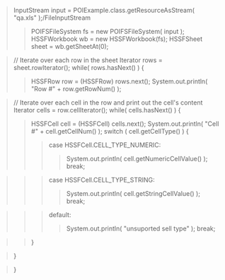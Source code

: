 > InputStream input = POIExample.class.getResourceAsStream( "qa.xls" );/FileInputStream
> > POIFSFileSystem fs = new POIFSFileSystem( input );
> > HSSFWorkbook wb = new HSSFWorkbook(fs);
> > HSSFSheet sheet = wb.getSheetAt(0);


> // Iterate over each row in the sheet
> Iterator rows = sheet.rowIterator();
> while( rows.hasNext() ) {
> > HSSFRow row = (HSSFRow) rows.next();
> > System.out.println( "Row #" + row.getRowNum() );


> // Iterate over each cell in the row and print out the cell's content
> Iterator cells = row.cellIterator();
> while( cells.hasNext() ) {
> > HSSFCell cell = (HSSFCell) cells.next();
> > System.out.println( "Cell #" + cell.getCellNum() );
> > switch ( cell.getCellType() ) {
> > > case HSSFCell.CELL\_TYPE\_NUMERIC:
> > > > System.out.println( cell.getNumericCellValue() );
> > > > break;

> > > case HSSFCell.CELL\_TYPE\_STRING:
> > > > System.out.println( cell.getStringCellValue() );
> > > > break;

> > > default:
> > > > System.out.println( "unsuported sell type" );
> > > > break;

> > }

> }

> }
